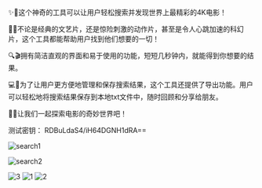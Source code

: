 ✨🎥这个神奇的工具可以让用户轻松搜索并发现世界上最精彩的4K电影！

🌌🔥不论是经典的文艺片，还是惊险刺激的动作片，甚至是令人心跳加速的科幻片，这个工具都能帮助用户找到他们想要的一切！

🔍🎬拥有简洁直观的界面和易于使用的功能，短短几秒钟内，就能得到你想要的结果。

💻📝为了让用户更方便地管理和保存搜索结果，这个工具还提供了导出功能。用户可以轻松地将搜索结果保存到本地txt文件中，随时回顾和分享给朋友。

🌠🎉让我们一起探索电影的奇妙世界吧！


测试密钥：
RDBuLdaS4/iH64DGNH1dRA==

![search1](https://github.com/crazyZSShuo/4K-Movie-Search/assets/33218762/bd2df3ed-9c79-4452-aab8-de6da977bb37)

![search2](https://github.com/crazyZSShuo/4K-Movie-Search/assets/33218762/6a299064-f6e4-456a-aded-5372d8ed7cb6)


![3](https://github.com/crazyZSShuo/4K-Movie-Search/assets/33218762/ed30c15d-5f54-4689-9ac1-fcc2ac207f74)
![1](https://github.com/crazyZSShuo/4K-Movie-Search/assets/33218762/de2b560c-b4ea-4a3c-b4cb-71ca57a01408)
![2](https://github.com/crazyZSShuo/4K-Movie-Search/assets/33218762/fc806f3e-ea94-4260-ae42-ac3863b157c7)
